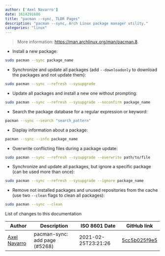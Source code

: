 ```yaml
---
author: ['Axel Navarro']
date: 1614291686
title: "pacman --sync, TLDR Pages"
description: "pacman --sync, Arch Linux package manager utility."
categories: "linux"
---
```

> More information: <https://man.archlinux.org/man/pacman.8>.

- Install a new package:

```bash
sudo pacman --sync package_name
```

- Synchronize and update all packages (add `--downloadonly` to download the packages and not update them):

```bash
sudo pacman --sync --refresh --sysupgrade
```

- Update all packages and install a new one without prompting:

```bash
sudo pacman --sync --refresh --sysupgrade --noconfirm package_name
```

- Search the package database for a regular expression or keyword:

```bash
pacman --sync --search "search_pattern"
```

- Display information about a package:

```bash
pacman --sync --info package_name
```

- Overwrite conflicting files during a package update:

```bash
sudo pacman --sync --refresh --sysupgrade --overwrite path/to/file
```

- Synchronize and update all packages, but ignore a specific package (can be used more than once):

```bash
sudo pacman --sync --refresh --sysupgrade --ignore package_name
```

- Remove not installed packages and unused repositories from the cache (use two `--clean` flags to clean all packages):

```bash
sudo pacman --sync --clean
```
List of changes to this documentation


Author | Description | ISO 8601 Date | GitHub link
------|-----|-----|-----
[Axel Navarro](mailto:navarroaxel@gmail.com) | pacman-sync: add page (#5268) | 2021-02-25T23:21:26 | [5cc5b025f9e5](https://github.com/tldr-pages/tldr/commit/5cc5b025f9e54e703e08972eba5eb374450f6ee4)

